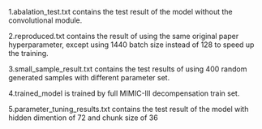 1.abalation_test.txt contains the test result of the model without the convolutional module.

2.reproduced.txt contains the result of using the same original paper hyperparameter, except using 1440 batch size instead of 128 to speed up the training.

3.small_sample_result.txt contains the test results of using 400 random generated samples with different parameter set.

4.trained_model is trained by full MIMIC-III decompensation train set. 

5.parameter_tuning_results.txt contains the test result of the model with hidden dimention of 72 and chunk size of 36
